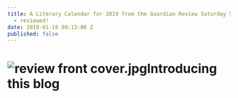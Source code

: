 ```yaml
---
title: A Literary Calendar for 2019 from the Guardian Review Saturday 5 January 2019
  - reviewed!
date: 2019-01-18 09:13:00 Z
published: false
---
```


# ![review front cover.jpg](/uploads/review%20front%20cover.jpg)**Introducing this blog**